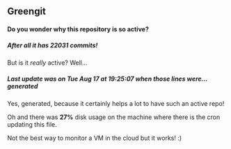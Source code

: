 ## Greengit

#### Do you wonder why this repository is so active?

##### After all it has 22031 commits!

But is it *really* active? Well...

##### Last update was on Tue Aug 17 at 19:25:07 when those lines were... generated

Yes, generated, because it certainly helps a lot to have such an active repo!

Oh and there was **27%** disk usage on the machine
where there is the cron updating this file.

Not the best way to monitor a VM in the cloud but it works! :)
